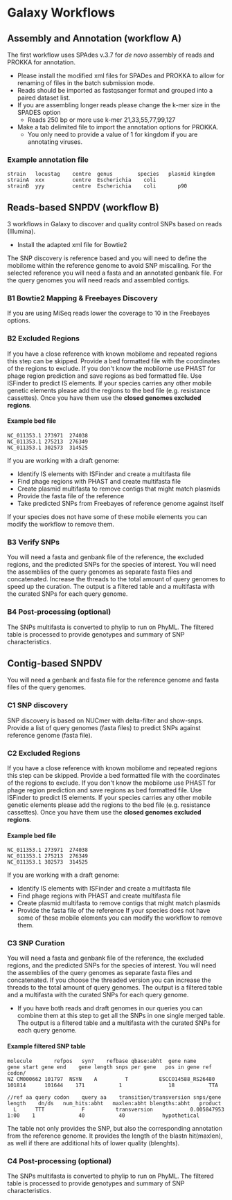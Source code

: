 # Galaxy Workflows

## Assembly and Annotation (workflow A)
The first workflow uses SPAdes v.3.7 for *de novo* assembly of reads and PROKKA for annotation. 
  * Please install the modified xml files for SPADes and PROKKA to allow for renaming of files in the batch submission mode. 
  * Reads should be imported as fastqsanger format and grouped into a paired dataset list.
  * If you are assembling longer reads please change the k-mer size in the SPADES option
     * Reads 250 bp or more use k-mer 21,33,55,77,99,127
  * Make a tab delimited file to import the annotation options for PROKKA.
     * You only need to provide a value of 1 for kingdom if you are annotating viruses.

### Example annotation file  
    strain	 locustag	 centre	 genus	      species	plasmid	kingdom
    strainA	 xxx	     centre	 Escherichia	coli		
    strainB	 yyy	     centre  Escherichia	coli	   p90
  



## Reads-based SNPDV (workflow B)
3 workflows in Galaxy to discover and quality control SNPs based on reads (Illumina). 
 * Install the adapted xml file for Bowtie2

The SNP discovery is reference based and you will need to define the mobilome within the reference genome to avoid SNP miscalling.
For the selected reference you will need a fasta and an annotated genbank file. For the query genomes you will need reads and 
assembled contigs.

### B1 Bowtie2 Mapping & Freebayes Discovery
If you are using MiSeq reads lower the coverage to 10 in the Freebayes options.

### B2 Excluded Regions 
If you have a close reference with known mobilome and repeated regions this step can be skipped. Provide a bed formatted file with the coordinates of the regions to exclude. If you don't know the mobilome use PHAST for phage region prediction and save regions as bed formatted file. Use ISFinder to predict IS elements. If your species carries any other mobile genetic elements please add the regions to the bed file (e.g. resistance cassettes). Once you have them use the **closed genomes excluded regions**.


#### Example bed file
    NC_011353.1	273971	274038
    NC_011353.1	275213	276349
    NC_011353.1	302573	314525

If you are working with a draft genome: 
 * Identify IS elements with ISFinder and create a multifasta file
 * Find phage regions with PHAST and create multifasta file
 * Create plasmid multifasta to remove contigs that might match plasmids
 * Provide the fasta file of the reference
 * Take predicted SNPs from Freebayes of reference genome against itself
 
If your species does not have some of these mobile elements you can modify the workflow to remove them.

### B3 Verify SNPs
You will need a fasta and genbank file of the reference, the excluded regions, and the predicted SNPs
for the species of interest. You will need the assemblies of the query genomes as separate fasta files and concatenated.
Increase the threads to the total amount of query genomes to speed up the curation. The output is a filtered table and a multifasta with the curated SNPs for each query genome.

### B4 Post-processing (optional)
The SNPs multifasta is converted to phylip to run on PhyML. The filtered table is processed to provide genotypes and summary
of SNP characteristics.

## Contig-based SNPDV
You will need a genbank and fasta file for the reference genome and fasta files of the query genomes.

### C1 SNP discovery
SNP discovery is based on NUCmer with delta-filter and show-snps. Provide a list of query genomes (fasta files) to predict SNPs against reference genome (fasta file).


### C2 Excluded Regions 
If you have a close reference with known mobilome and repeated regions this step can be skipped. Provide a bed formatted file with the coordinates of the regions to exclude. If you don't know the mobilome use PHAST for phage region prediction and save regions as bed formatted file. Use ISFinder to predict IS elements. If your species carries any other mobile genetic elements please add the regions to the bed file (e.g. resistance cassettes). Once you have them use the **closed genomes excluded regions**.

#### Example bed file
    NC_011353.1	273971	274038
    NC_011353.1	275213	276349
    NC_011353.1	302573	314525

If you are working with a draft genome: 
 * Identify IS elements with ISFinder and create a multifasta file
 * Find phage regions with PHAST and create multifasta file
 * Create plasmid multifasta to remove contigs that might match plasmids
 * Provide the fasta file of the reference
If your species does not have some of these mobile elements you can modify the workflow to remove them.

### C3 SNP Curation
You will need a fasta and genbank file of the reference, the excluded regions, and the predicted SNPs
for the species of interest. You will need the assemblies of the query genomes as separate fasta files and concatenated.
If you choose the threaded version you can increase the threads to the total amount of query genomes. The output is a 
filtered table and a multifasta with the curated SNPs for each query genome.
  * If you have both reads and draft genomes in our queries you can combine them at this step to get all the SNPs in one single merged table.
 The output is a filtered table and a multifasta with the curated SNPs for each query genome.

#### Example filtered SNP table
    molecule	   refpos	syn?	refbase	qbase:abht	gene name	         gene start	gene end	gene length	snps per gene	pos in gene	ref codon/
    NZ CM000662	101797	NSYN	A	      T	         ESCCO14588_RS26480	101814	    101644	  171	        1	            18	         TTA	
    
    //ref aa query codon	query aa	transition/transversion	snps/gene length	dn/ds	num_hits:abht	maxlen:abht	blengths:abht	product
      L      TTT	        F	       transversion	           0.005847953	     1:00	 1	            40	         40	           hypothetical

The table not only provides the SNP, but also the corresponding annotation from the reference genome. It provides the length of the
blastn hit(maxlen), as well if there are additional hits of lower quality (blenghts).

### C4 Post-processing (optional)
The SNPs multifasta is converted to phylip to run on PhyML. The filtered table is processed to provide genotypes and summary
of SNP characteristics.



